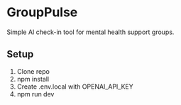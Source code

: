 # GroupPulse

Simple AI check-in tool for mental health support groups.

## Setup

1. Clone repo
2. npm install
3. Create .env.local with OPENAI_API_KEY
4. npm run dev
